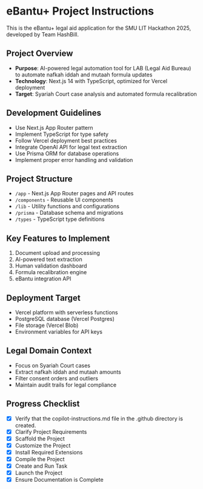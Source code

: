 <!-- Use this file to provide workspace-specific custom instructions to Copilot. For more details, visit https://code.visualstudio.com/docs/copilot/copilot-customization#_use-a-githubcopilotinstructionsmd-file -->

# eBantu+ Project Instructions

This is the eBantu+ legal aid application for the SMU LIT Hackathon 2025, developed by Team HashBill.

## Project Overview
- **Purpose**: AI-powered legal automation tool for LAB (Legal Aid Bureau) to automate nafkah iddah and mutaah formula updates
- **Technology**: Next.js 14 with TypeScript, optimized for Vercel deployment
- **Target**: Syariah Court case analysis and automated formula recalibration

## Development Guidelines
- Use Next.js App Router pattern
- Implement TypeScript for type safety
- Follow Vercel deployment best practices
- Integrate OpenAI API for legal text extraction
- Use Prisma ORM for database operations
- Implement proper error handling and validation

## Project Structure
- `/app` - Next.js App Router pages and API routes
- `/components` - Reusable UI components
- `/lib` - Utility functions and configurations
- `/prisma` - Database schema and migrations
- `/types` - TypeScript type definitions

## Key Features to Implement
1. Document upload and processing
2. AI-powered text extraction
3. Human validation dashboard
4. Formula recalibration engine
5. eBantu integration API

## Deployment Target
- Vercel platform with serverless functions
- PostgreSQL database (Vercel Postgres)
- File storage (Vercel Blob)
- Environment variables for API keys

## Legal Domain Context
- Focus on Syariah Court cases
- Extract nafkah iddah and mutaah amounts
- Filter consent orders and outliers
- Maintain audit trails for legal compliance

## Progress Checklist

- [x] Verify that the copilot-instructions.md file in the .github directory is created.
- [x] Clarify Project Requirements
- [x] Scaffold the Project
- [x] Customize the Project
- [x] Install Required Extensions
- [x] Compile the Project
- [x] Create and Run Task
- [x] Launch the Project
- [x] Ensure Documentation is Complete